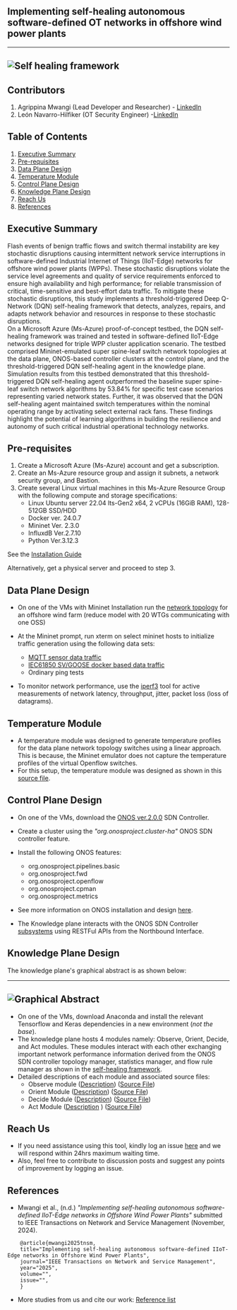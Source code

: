 ## Implementing self-healing autonomous software-defined OT networks in offshore wind power plants


---
![Self healing framework](https://github.com/PinaPhD/A-threshold-triggered-DQN-self-healing-framework/blob/main/Data/selfheal.png)
---

## Contributors

1. Agrippina Mwangi (Lead Developer and Researcher) - [LinkedIn](https://dk.linkedin.com/in/agrippina-mwangi-3b512517a)
2. León Navarro-Hilfiker (OT Security Engineer) -[LinkedIn](https://www.linkedin.com/in/le%C3%B3n-navarro-hilfiker-320979254)


## Table of Contents

1. [Executive Summary](#summary)
2. [Pre-requisites](#requirements)
3. [Data Plane Design](#data-plane-design)
4. [Temperature Module](#temperature-module)
4. [Control Plane Design](#control-plane-design)
5. [Knowledge Plane Design](#knowledge-plane-design)
6. [Reach Us](#reach-us)
7. [References](#references)



## Executive Summary

Flash events of benign traffic flows and switch thermal instability are key stochastic disruptions causing intermittent network service interruptions in software-defined Industrial Internet of Things (IIoT-Edge) networks for offshore wind power plants (WPPs). 
These stochastic disruptions violate the service level agreements and quality of service requirements enforced to ensure high availability and high performance; for reliable transmission of critical, time-sensitive and best-effort data traffic. 
To mitigate these stochastic disruptions, this study implements a threshold-triggered Deep Q-Network (DQN) self-healing framework that detects, analyzes, repairs, and adapts network behavior and resources in response to these stochastic disruptions.  
On a Microsoft Azure (Ms-Azure) proof-of-concept testbed, the DQN self-healing framework was trained and tested in software-defined IIoT-Edge networks designed for triple WPP cluster application scenario. 
The testbed comprised Mininet-emulated super spine-leaf switch network topologies at the data plane, ONOS-based controller clusters at the control plane, and the threshold-triggered DQN self-healing agent in the knowledge plane.
Simulation results from this testbed demonstrated that this threshold-triggered DQN self-healing agent outperformed the baseline super spine-leaf switch network algorithms by 53.84% for specific test case scenarios representing varied network states. 
Further, it was observed that the DQN self-healing agent maintained switch temperatures within the nominal operating range by activating select external rack fans. 
These findings highlight the potential of learning algorithms in building the resilience and autonomy of such critical industrial operational technology networks. 



## Pre-requisites

1. Create a Microsoft Azure (Ms-Azure) account and get a subscription.
2. Create an Ms-Azure resource group and assign it subnets, a network security group, and Bastion.
2. Create several Linux virtual machines in this Ms-Azure Resource Group with the following compute and storage specifications: 
    - Linux Ubuntu server 22.04 lts-Gen2 x64, 2 vCPUs (16GiB RAM), 128-512GB SSD/HDD
    - Docker ver. 24.0.7
    - Mininet Ver. 2.3.0
    - InfluxdB Ver.2.7.10
    - Python Ver.3.12.3

See the [Installation Guide](https://github.com/PinaPhD/A-threshold-triggered-DQN-self-healing-framework/blob/main/ControlPlane/ONOS.md)

Alternatively, get a physical server and proceed to step 3.


## Data Plane Design

- On one of the VMs with Mininet Installation run the [network topology](https://github.com/PinaPhD/A-threshold-triggered-DQN-self-healing-framework/blob/main/DataPlane/topology.py) for an offshore wind farm (reduce model with 20 WTGs communicating with one OSS)
- At the Mininet prompt, run xterm on select mininet hosts to initialize traffic generation using the following data sets:
    - [MQTT sensor data traffic](https://github.com/PinaPhD/A-threshold-triggered-DQN-self-healing-framework/tree/main/DataPlane/IIoT_ECP_Socket)
    - [IEC61850 SV/GOOSE docker based data traffic](https://github.com/mz-automation/libiec61850)
    - Ordinary ping tests

- To monitor network performance, use the [iperf3](https://iperf.fr/) tool for active measurements of network latency, throughput, jitter, packet loss (loss of datagrams).


## Temperature Module

- A temperature module was designed to generate temperature profiles for the data plane network topology switches using a linear approach. This is because, the Mininet emulator does not capture the temperature profiles of the virtual Openflow switches. 
- For this setup, the temperature module was designed as shown in this [source file](https://github.com/PinaPhD/A-threshold-triggered-DQN-self-healing-framework/blob/main/KnowledgePlane/OODA-MySQL/temp.py).


## Control Plane Design

- On one of the VMs, download the [ONOS ver.2.0.0](https://repo1.maven.org/maven2/org/onosproject/onos-releases/2.0.0/onos-2.0.0.tar.gz) SDN Controller.
- Create a cluster using the _"org.onosproject.cluster-ha"_ ONOS SDN controller feature.
- Install the following ONOS features:
    - org.onosproject.pipelines.basic
    - org.onosproject.fwd
    - org.onosproject.openflow
    - org.onosproject.cpman
    - org.onosproject.metrics

- See more information on ONOS installation and design [here](https://wiki.onosproject.org/display/ONOS/ONOS).
- The Knowledge plane interacts with the ONOS SDN Controller [subsystems](https://github.com/PinaPhD/A-threshold-triggered-DQN-self-healing-framework/tree/main/Images/onos-subsystems.png) using RESTFul APIs from the Northbound Interface.


## Knowledge Plane Design
The knowledge plane's graphical abstract is as shown below:
 
 ---
 ![Graphical Abstract](https://github.com/PinaPhD/A-threshold-triggered-DQN-self-healing-framework/blob/main/Data/Decide_Module.png)
 ---
    
- On one of the VMs, download Anaconda and install the relevant Tensorflow and Keras dependencies in a new environment (_not the base_). 
- The knowledge plane hosts 4 modules namely: Observe, Orient, Decide, and Act modules. These modules interact with each other exchanging important network performance information derived from the ONOS SDN controller topology manager, statistics manager, and flow rule manager as shown in the [self-healing framework](https://github.com/PinaPhD/A-threshold-triggered-DQN-self-healing-framework/blob/main/Data/selfheal.png).
- Detailed descriptions of each module and associated source files:
    - Observe module ([Description](https://pinaphd.github.io/testbed/topic6/topic65/observe.html)) ([Source File](https://github.com/PinaPhD/A-threshold-triggered-DQN-self-healing-framework/blob/main/KnowledgePlane/OODA-MySQL/Observe.py))
    - Orient Module ([Description](https://pinaphd.github.io/testbed/topic6/topic65/orient.html)) ([Source File](https://github.com/PinaPhD/A-threshold-triggered-DQN-self-healing-framework/blob/main/KnowledgePlane/OODA-MySQL/Orient_MySQL.py))
    - Decide Module ([Description](https://pinaphd.github.io/testbed/topic6/topic65/decide.html)) ([Source File](https://github.com/PinaPhD/A-threshold-triggered-DQN-self-healing-framework/blob/main/KnowledgePlane/OODA-MySQL/Decide_MySQL.py))
    - Act Module ([Description](https://pinaphd.github.io/testbed/topic6/topic65/act.html) ) ([Source File](https://github.com/PinaPhD/A-threshold-triggered-DQN-self-healing-framework/blob/main/KnowledgePlane/OODA-MySQL/Act_MySQL.py))
   
   

## Reach Us

- If you need assistance using this tool, kindly log an issue [here](https://github.com/PinaPhD/A-threshold-triggered-DQN-self-healing-framework/issues) and we will respond within 24hrs maximum waiting time.
- Also, feel free to contribute to discussion posts and suggest any points of improvement by logging an issue.


## References

- Mwangi et al., (n.d.) _"Implementing self-healing autonomous software-defined IIoT-Edge networks in Offshore Wind Power Plants"_ submitted to IEEE Transactions on Network and Service Management (November, 2024).

```{bibliography}
    @article{mwangi2025tnsm,
    title="Implementing self-healing autonomous software-defined IIoT-Edge networks in Offshore Wind Power Plants",
    journal="IEEE Transactions on Network and Service Management",
    year="2025",
    volume="",
    issue="",
    }
```

- More studies from us and cite our work: [Reference list](https://github.com/PinaPhD/A-threshold-triggered-DQN-self-healing-framework/blob/main/References.md)
